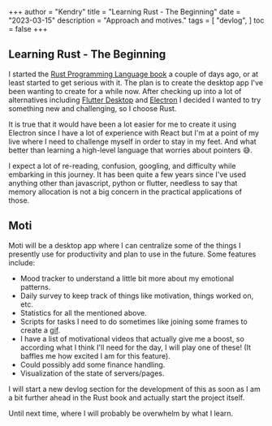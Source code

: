 +++
author = "Kendry"
title = "Learning Rust - The Beginning"
date = "2023-03-15"
description = "Approach and motives."
tags = [
    "devlog",
]
toc = false
+++

## Learning Rust - The Beginning

I started the [Rust Programming Language book](https://rust-book.cs.brown.edu/title-page.html)
a couple of days ago, or at least started to get serious with it. The plan is to
create the desktop app I've been wanting to create for a while now. After checking
up into a lot of alternatives including [Flutter Desktop](https://flutter.dev/multi-platform/desktop) and [Electron](https://www.electronjs.org/) I decided I wanted to
try something new and challenging, so I choose Rust.

It is true that it would have been a lot easier for me to create it using
Electron since I have a lot of experience with React but I'm at a point of my
live where I need to challenge myself in order to stay in my feet. And what
better than learning a high-level language that worries about pointers :sweat_smile:.

I expect a lot of re-reading, confusion, googling, and difficulty while embarking
in this journey. It has been quite a few years since I've used anything other than
javascript, python or flutter, needless to say that memory allocation is not
a big concern in the practical applications of those.

## Moti

Moti will be a desktop app where I can centralize some of the things I
presently use for productivity and plan to use in the future. Some features include:

- Mood tracker to understand a little bit more about my emotional patterns.
- Daily survey to keep track of things like motivation, things worked on, etc.
- Statistics for all the mentioned above.
- Scripts for tasks I need to do sometimes like joining some frames to create
  a [gif](https://twitter.com/kxngru/status/1584727757736398848).
- I have a list of motivational videos that actually give me a boost, so
  according what I think I'll need for the day, I will play one of these! (It
  baffles me how excited I am for this feature).
- Could possibly add some finance handling.
- Visualization of the state of servers/pages.

I will start a new devlog section for the development of this as soon as I
am a bit further ahead in the Rust book and actually start the project itself.

Until next time, where I will probably be overwhelm by what I learn.
